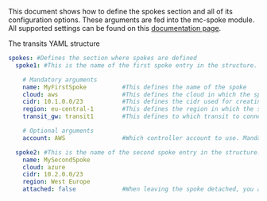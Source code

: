 This document shows how to define the spokes section and all of its configuration options. These arguments are fed into the mc-spoke module. All supported settings can be found on this [documentation page](https://github.com/terraform-aviatrix-modules/terraform-aviatrix-mc-spoke).

The transits YAML structure
```yaml
spokes: #Defines the section where spokes are defined
  spoke1: #This is the name of the first spoke entry in the structure. This name is only used within Terraform and does not define the name in the controller.

    # Mandatory arguments
    name: MyFirstSpoke          #This defines the name of the spoke
    cloud: aws                  #This defines the cloud in which the spoke is deployed.
    cidr: 10.1.0.0/23           #This defines the cidr used for creating the spoke VPC/VNET/VCN.
    region: eu-central-1        #This defines the region in which the spoke is deployed.
    transit_gw: transit1        #This defines to which transit to connect the spoke. Refers to the name as you have defined it in the YAML code under transits.

    # Optional arguments
    account: AWS                #Which controller account to use. Mandatory if none is provided in the global settings

  spoke2: #This is the name of the second spoke entry in the structure.
    name: MySecondSpoke
    cloud: azure                
    cidr: 10.2.0.0/23           
    region: West Europe    
    attached: false             #When leaving the spoke detached, you are allowed to omit the transit_gw argument.
```